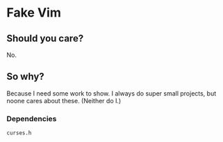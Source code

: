 # Fake Vim
## Should you care?
No.
## So why?
Because I need some work to show. I always do super small projects, but noone cares about these. (Neither do I.)


### Dependencies
```curses.h```
